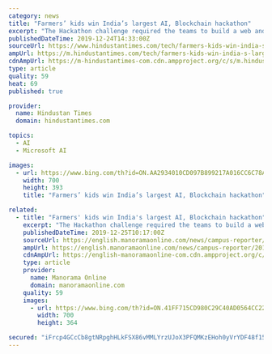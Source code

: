 ```yaml
---
category: news
title: "Farmers’ kids win India’s largest AI, Blockchain hackathon"
excerpt: "The Hackathon challenge required the teams to build a web and mobile interface, develop and train their AI/ML algorithms and utilize appropriate cloud services including the Microsoft Azure Blockchain as a Service. “We were amazed by the range and depth ..."
publishedDateTime: 2019-12-24T14:33:00Z
sourceUrl: https://www.hindustantimes.com/tech/farmers-kids-win-india-s-largest-ai-blockchain-hackathon/story-AZoVycvkfe6Egg46L2jqaP.html
ampUrl: https://m.hindustantimes.com/tech/farmers-kids-win-india-s-largest-ai-blockchain-hackathon/story-AZoVycvkfe6Egg46L2jqaP_amp.html
cdnAmpUrl: https://m-hindustantimes-com.cdn.ampproject.org/c/s/m.hindustantimes.com/tech/farmers-kids-win-india-s-largest-ai-blockchain-hackathon/story-AZoVycvkfe6Egg46L2jqaP_amp.html
type: article
quality: 59
heat: 69
published: true

provider:
  name: Hindustan Times
  domain: hindustantimes.com

topics:
  - AI
  - Microsoft AI

images:
  - url: https://www.bing.com/th?id=ON.AA2934010CD097B899217A016CC6C78A
    width: 700
    height: 393
    title: "Farmers’ kids win India’s largest AI, Blockchain hackathon"

related:
  - title: "Farmers' kids win India's largest AI, Blockchain hackathon"
    excerpt: "The Hackathon challenge required the teams to build a web and mobile interface, develop and train their AI/ML algorithms and utilize appropriate cloud services including the Microsoft Azure Blockchain as a Service. \"We were amazed by the range and depth of submissions and the sheer quality of talent on display. It also underscores the talent ..."
    publishedDateTime: 2019-12-25T10:17:00Z
    sourceUrl: https://english.manoramaonline.com/news/campus-reporter/2019/12/25/farmers-kids-win-indias-largest-ai-blockchain-hackathon.html
    ampUrl: https://english.manoramaonline.com/news/campus-reporter/2019/12/25/farmers-kids-win-indias-largest-ai-blockchain-hackathon.amp.html
    cdnAmpUrl: https://english-manoramaonline-com.cdn.ampproject.org/c/s/english.manoramaonline.com/news/campus-reporter/2019/12/25/farmers-kids-win-indias-largest-ai-blockchain-hackathon.amp.html
    type: article
    provider:
      name: Manorama Online
      domain: manoramaonline.com
    quality: 59
    images:
      - url: https://www.bing.com/th?id=ON.41FF715CD980C29C40AD0564CC22BAD7
        width: 700
        height: 364

secured: "iFrcp4GCcCb8gtNRpghHLkFSX86vMMLYrzUJoX3PFQMKzEHoh0yVrYDF48f156l2t0uuSmDOBvUZd6qZwdZym0n8292Q7U+rbgazydMx71ilMHgQvlZcbCZzpjBoiAhGR8NUC5QD8YZ+HjhIiRyeb+zuQbBxg6qzMhEJX4nD2hxPmVtopD1OVbdCqrtmrE7Lq5QIbPjxpc/4+sn91FtFX02PHk5/MTKUPzDw8govNSRpxDhxx4AACO4rwc8Src54bdJkvvrAMSwzkeBxo6jxkg==;FtjpLIK7BpxkiLJlnKh7lg=="
---
```


